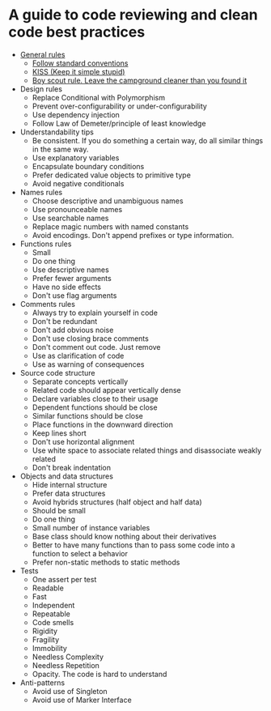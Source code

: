 # A guide to code reviewing and clean code best practices

- [General rules](GeneralRules.md)
    - [Follow standard conventions](GeneralRules.md#followStandardConventions)
    - [KISS (Keep it simple stupid)](GeneralRules.md#KISS)
    - [Boy scout rule. Leave the campground cleaner than you found it](GeneralRules.md#boyScoutRule)
- Design rules 
    - Replace Conditional with Polymorphism
    - Prevent over-configurability or under-configurability
    - Use dependency injection
    - Follow Law of Demeter/principle of least knowledge
- Understandability tips
    - Be consistent. If you do something a certain way, do all similar things in the same way.
    - Use explanatory variables
    - Encapsulate boundary conditions
    - Prefer dedicated value objects to primitive type
    - Avoid negative conditionals
- Names rules
    - Choose descriptive and unambiguous names
    - Use pronounceable names
    - Use searchable names
    - Replace magic numbers with named constants
    - Avoid encodings. Don't append prefixes or type information.
- Functions rules
    - Small
    - Do one thing
    - Use descriptive names
    - Prefer fewer arguments
    - Have no side effects
    - Don't use flag arguments
- Comments rules
    - Always try to explain yourself in code
    - Don't be redundant
    - Don't add obvious noise
    - Don't use closing brace comments
    - Don't comment out code. Just remove
    - Use as clarification of code
    - Use as warning of consequences
- Source code structure
    - Separate concepts vertically
    - Related code should appear vertically dense
    - Declare variables close to their usage
    - Dependent functions should be close
    - Similar functions should be close
    - Place functions in the downward direction
    - Keep lines short
    - Don't use horizontal alignment
    - Use white space to associate related things and disassociate weakly related
    - Don't break indentation
- Objects and data structures
    - Hide internal structure
    - Prefer data structures
    - Avoid hybrids structures (half object and half data)
    - Should be small
    - Do one thing
    - Small number of instance variables
    - Base class should know nothing about their derivatives
    - Better to have many functions than to pass some code into a function to select a behavior
    - Prefer non-static methods to static methods
- Tests
    - One assert per test
    - Readable
    - Fast
    - Independent
    - Repeatable
    - Code smells
    - Rigidity
    - Fragility
    - Immobility
    - Needless Complexity
    - Needless Repetition
    - Opacity. The code is hard to understand
- Anti-patterns
    - Avoid use of Singleton
    - Avoid use of Marker Interface

